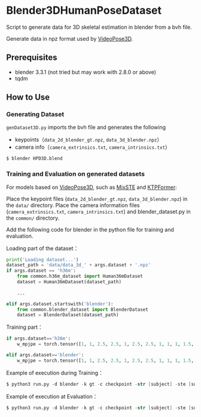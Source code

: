 # Blender3DHumanPoseDataset

Script to generate data for 3D skeletal estimation in blender from a bvh file.

Generate data in npz format used by [VideoPose3D](https://github.com/facebookresearch/VideoPose3D/blob/main/DATASETS.md).

## Prerequisites
- blender 3.3.1 (not tried but may work with 2.8.0 or above)
- tqdm

## How to Use

### Generating Dataset

   `genDataset3D.py` imports the bvh file and generates the following

- keypoints（`data_2d_blender_gt.npz`, `data_3d_blender.npz`）
- camera info（`camera_extrinsics.txt`, `camera_intrinsics.txt`）


```s
$ blender HPD3D.blend
```

### Training and Evaluation on generated datasets

For models based on [VideoPose3D](https://github.com/facebookresearch/VideoPose3D), such as [MixSTE](https://github.com/JinluZhang1126/MixSTE) and [KTPFormer](https://github.com/JihuaPeng/KTPFormer):

Place the keypoint files (`data_2d_blender_gt.npz`, `data_3d_blender.npz`) in the `data/` directory.
Place the camera information files (`camera_extrinsics.txt`, `camera_intrinsics.txt`) and blender_dataset.py in the `common/` directory.

Add the following code for blender in the python file for training and evaluation.

Loading part of the dataset：
```python
print('Loading dataset...')
dataset_path = 'data/data_3d_' + args.dataset + '.npz'
if args.dataset == 'h36m':
    from common.h36m_dataset import Human36mDataset
    dataset = Human36mDataset(dataset_path)
    
    ...

elif args.dataset.startswith('blender'):
    from common.blender_dataset import BlenderDataset
    dataset = BlenderDataset(dataset_path)
```

Training part：
```python
if args.dataset=='h36m':
    w_mpjpe = torch.tensor([1, 1, 2.5, 2.5, 1, 2.5, 2.5, 1, 1, 1, 1.5, 1.5, 4, 4, 1.5, 4, 4]).cuda()

elif args.dataset=='blender':
    w_mpjpe = torch.tensor([1, 1, 2.5, 2.5, 1, 2.5, 2.5, 1, 1, 1, 1.5, 1.5, 4, 4, 1.5, 4, 4]).cuda()
```

Example of execution during Training：
```s
$ python3 run.py -d blender -k gt -c checkpoint -str [subject] -ste [subject]
```

Example of execution at Evaluation：
```s
$ python3 run.py -d blender -k gt -c checkpoint -str [subject] -ste [subject] --evaluation ~.bin
```
